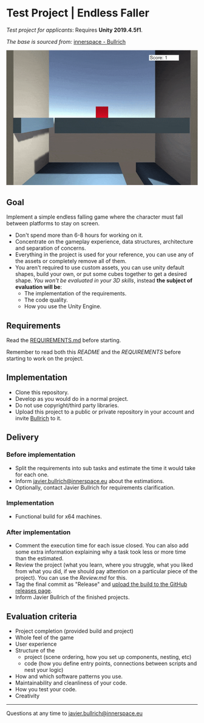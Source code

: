 # Test Project | Endless Faller 

*Test project for applicants*: Requires **Unity 2019.4.5f1**. 

*The base is sourced from:* [innerspace - Bullrich](https://github.com/innerspacetrainings/Application-Endless-Faller)

![example](Images/example-faller.gif)

## Goal 

Implement a simple endless falling game where the character must fall between platforms to stay on screen. 

- Don't spend more than 6-8 hours for working on it. 
- Concentrate on the gameplay experience, data structures, architecture and separation of concerns.
- Everything in the project is used for your reference, you can use any of the assets or completely remove all of them. 
- You aren't required to use custom assets, you can use unity default shapes, build your own, or put some cubes together to get a desired shape. *You won't be evaluated in your 3D skills*, instead **the subject of evaluation will be**:
    - The implementation of the requirements.
    - The code quality.
    - How you use the Unity Engine.

## Requirements

Read the [REQUIREMENTS.md](https://github.com/innerspacetrainings/Application-Endless-Faller/blob/master/REQUIREMENTS.md) before starting.

Remember to read both this *README* and the *REQUIREMENTS* before starting to work on the project.

## Implementation 

- Clone this repository. 
- Develop as you would do in a normal project. 
- Do not use copyright/third party libraries. 
- Upload this project to a public or private repository in your account and invite [Bullrich](http://github.com/bullrich/) to it. 

## Delivery 

### Before implementation 

- Split the requirements into sub tasks and estimate the time it would take for each one.
- Inform  <javier.bullrich@innerspace.eu> about the estimations. 
- Optionally, contact Javier Bullrich for requirements clarification. 

### Implementation 

- Functional build for x64 machines. 

### After implementation 

- Comment the execution time for each issue closed. You can also add some extra information explaining why a task took less or more time than the estimated.
- Review the project (what you learn, where you struggle, what you liked from what you did, if we should pay attention on a particular piece of the project). You can use the *Review.md* for this. 
- Tag the final commit as "Release" and [upload the build to the GitHub releases page](https://docs.github.com/en/github/administering-a-repository/managing-releases-in-a-repository). 
- Inform Javier Bullrich of the finished projects. 

## Evaluation criteria 

- Project completion (provided build and project) 
- Whole feel of the game
- User experience
- Structure of the 
    - project (scene ordering, how you set up components, nesting, etc)
    - code (how you define entry points, connections between scripts and nest your logic)
- How and which software patterns you use. 
- Maintainability and cleanliness of your code. 
- How you test your code. 
- Creativity 

--- 

Questions at any time to <javier.bullrich@innerspace.eu>
